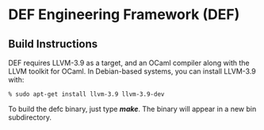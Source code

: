 # DEF Engineering Framework (DEF)

## Build Instructions

DEF requires LLVM-3.9 as a target, and an OCaml compiler along with the LLVM toolkit for OCaml.  In Debian-based systems, you can install LLVM-3.9 with:

```
% sudo apt-get install llvm-3.9 llvm-3.9-dev
```

To build the defc binary, just type ***make***.  The binary will appear in a new bin subdirectory.
